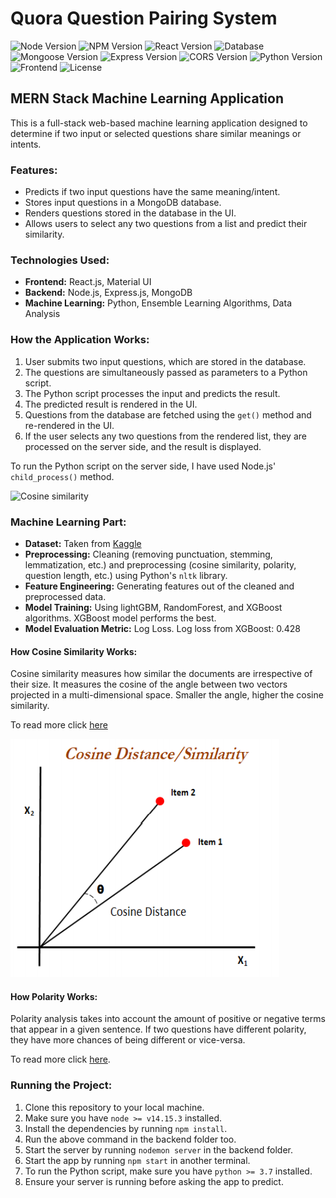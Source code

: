 # Quora Question Pairing System

![Node Version](https://img.shields.io/badge/node-v14.15.3-brightgreen)
![NPM Version](https://img.shields.io/badge/npm-v6.14.9-green)
![React Version](https://img.shields.io/badge/react.js-^17.0.1-lightblue)
![Database](https://img.shields.io/badge/database-mongoDB-brightgreen)
![Mongoose Version](https://img.shields.io/badge/mongoose-^5.11.18-green)
![Express Version](https://img.shields.io/badge/express.js-^4.17.1-blue)
![CORS Version](https://img.shields.io/badge/cors.js-^2.8.5-brown)
![Python Version](https://img.shields.io/badge/python-^3.7.7-yellow)
![Frontend](https://img.shields.io/badge/Frontend-HTML/CSS/JS-lightgrey)
![License](https://img.shields.io/badge/license-MIT-brown)

## MERN Stack Machine Learning Application

This is a full-stack web-based machine learning application designed to determine if two input or selected questions share similar meanings or intents.

### Features:

- Predicts if two input questions have the same meaning/intent.
- Stores input questions in a MongoDB database.
- Renders questions stored in the database in the UI.
- Allows users to select any two questions from a list and predict their similarity.

### Technologies Used:

- **Frontend:** React.js, Material UI
- **Backend:** Node.js, Express.js, MongoDB
- **Machine Learning:** Python, Ensemble Learning Algorithms, Data Analysis

### How the Application Works:

1. User submits two input questions, which are stored in the database.
2. The questions are simultaneously passed as parameters to a Python script.
3. The Python script processes the input and predicts the result.
4. The predicted result is rendered in the UI.
5. Questions from the database are fetched using the `get()` method and re-rendered in the UI.
6. If the user selects any two questions from the rendered list, they are processed on the server side, and the result is displayed.

To run the Python script on the server side, I have used Node.js' `child_process()` method.

![Cosine similarity](./images/display.gif)

### Machine Learning Part:

- **Dataset:** Taken from [Kaggle](https://www.kaggle.com/c/quora-question-pairs)
- **Preprocessing:** Cleaning (removing punctuation, stemming, lemmatization, etc.) and preprocessing (cosine similarity, polarity, question length, etc.) using Python's `nltk` library.
- **Feature Engineering:** Generating features out of the cleaned and preprocessed data.
- **Model Training:** Using lightGBM, RandomForest, and XGBoost algorithms. XGBoost model performs the best.
- **Model Evaluation Metric:** Log Loss. Log loss from XGBoost: 0.428

#### How Cosine Similarity Works:

Cosine similarity measures how similar the documents are irrespective of their size. It measures the cosine of the angle between two vectors projected in a multi-dimensional space. Smaller the angle, higher the cosine similarity.

To read more click [here](https://www.machinelearningplus.com/nlp/cosine-similarity/)

![Cosine similarity](./images/cosine_similarity.PNG)

#### How Polarity Works:

Polarity analysis takes into account the amount of positive or negative terms that appear in a given sentence. If two questions have different polarity, they have more chances of being different or vice-versa.

To read more click [here](https://www.quora.com/What-is-polarity-and-subjectivity-in-sentiment-analysis).

### Running the Project:

1. Clone this repository to your local machine.
2. Make sure you have `node >= v14.15.3` installed.
3. Install the dependencies by running `npm install`.
4. Run the above command in the backend folder too.
5. Start the server by running `nodemon server` in the backend folder.
6. Start the app by running `npm start` in another terminal.
7. To run the Python script, make sure you have `python >= 3.7` installed.
8. Ensure your server is running before asking the app to predict.
